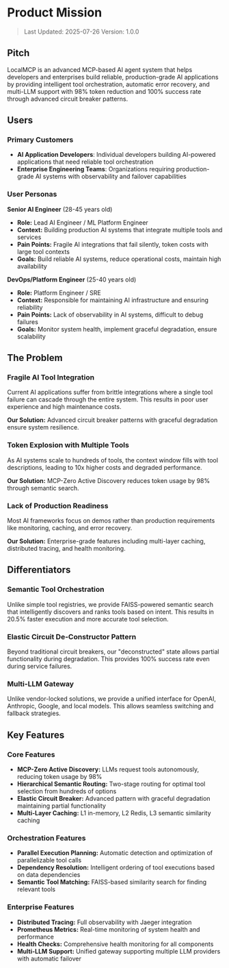 # Product Mission

> Last Updated: 2025-07-26
> Version: 1.0.0

## Pitch

LocalMCP is an advanced MCP-based AI agent system that helps developers and enterprises build reliable, production-grade AI applications by providing intelligent tool orchestration, automatic error recovery, and multi-LLM support with 98% token reduction and 100% success rate through advanced circuit breaker patterns.

## Users

### Primary Customers

- **AI Application Developers**: Individual developers building AI-powered applications that need reliable tool orchestration
- **Enterprise Engineering Teams**: Organizations requiring production-grade AI systems with observability and failover capabilities

### User Personas

**Senior AI Engineer** (28-45 years old)
- **Role:** Lead AI Engineer / ML Platform Engineer
- **Context:** Building production AI systems that integrate multiple tools and services
- **Pain Points:** Fragile AI integrations that fail silently, token costs with large tool contexts
- **Goals:** Build reliable AI systems, reduce operational costs, maintain high availability

**DevOps/Platform Engineer** (25-40 years old)
- **Role:** Platform Engineer / SRE
- **Context:** Responsible for maintaining AI infrastructure and ensuring reliability
- **Pain Points:** Lack of observability in AI systems, difficult to debug failures
- **Goals:** Monitor system health, implement graceful degradation, ensure scalability

## The Problem

### Fragile AI Tool Integration

Current AI applications suffer from brittle integrations where a single tool failure can cascade through the entire system. This results in poor user experience and high maintenance costs.

**Our Solution:** Advanced circuit breaker patterns with graceful degradation ensure system resilience.

### Token Explosion with Multiple Tools

As AI systems scale to hundreds of tools, the context window fills with tool descriptions, leading to 10x higher costs and degraded performance.

**Our Solution:** MCP-Zero Active Discovery reduces token usage by 98% through semantic search.

### Lack of Production Readiness

Most AI frameworks focus on demos rather than production requirements like monitoring, caching, and error recovery.

**Our Solution:** Enterprise-grade features including multi-layer caching, distributed tracing, and health monitoring.

## Differentiators

### Semantic Tool Orchestration

Unlike simple tool registries, we provide FAISS-powered semantic search that intelligently discovers and ranks tools based on intent. This results in 20.5% faster execution and more accurate tool selection.

### Elastic Circuit De-Constructor Pattern

Beyond traditional circuit breakers, our "deconstructed" state allows partial functionality during degradation. This provides 100% success rate even during service failures.

### Multi-LLM Gateway

Unlike vendor-locked solutions, we provide a unified interface for OpenAI, Anthropic, Google, and local models. This allows seamless switching and fallback strategies.

## Key Features

### Core Features

- **MCP-Zero Active Discovery:** LLMs request tools autonomously, reducing token usage by 98%
- **Hierarchical Semantic Routing:** Two-stage routing for optimal tool selection from hundreds of options
- **Elastic Circuit Breaker:** Advanced pattern with graceful degradation maintaining partial functionality
- **Multi-Layer Caching:** L1 in-memory, L2 Redis, L3 semantic similarity caching

### Orchestration Features

- **Parallel Execution Planning:** Automatic detection and optimization of parallelizable tool calls
- **Dependency Resolution:** Intelligent ordering of tool executions based on data dependencies
- **Semantic Tool Matching:** FAISS-based similarity search for finding relevant tools

### Enterprise Features

- **Distributed Tracing:** Full observability with Jaeger integration
- **Prometheus Metrics:** Real-time monitoring of system health and performance
- **Health Checks:** Comprehensive health monitoring for all components
- **Multi-LLM Support:** Unified gateway supporting multiple LLM providers with automatic failover